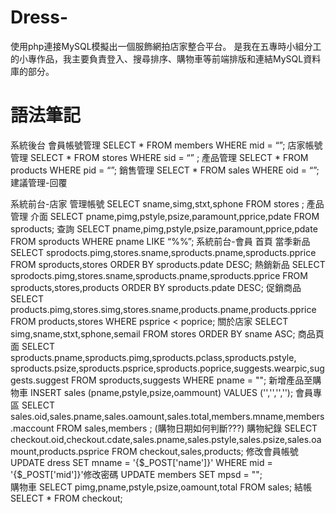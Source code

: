 # Dress-
使用php連接MySQL模擬出一個服飾網拍店家整合平台。
是我在五專時小組分工的小專作品，我主要負責登入、搜尋排序、購物車等前端排版和連結MySQL資料庫的部分。

# 語法筆記
系統後台
會員帳號管理
SELECT * FROM members WHERE mid = “”;
店家帳號管理
SELECT * FROM stores WHERE sid = “” ;
產品管理
SELECT * FROM products WHERE pid = “”;
銷售管理
SELECT * FROM sales WHERE oid = “”;
建議管理-回覆

系統前台-店家
管理帳號
SELECT sname,simg,stxt,sphone FROM stores ;
產品管理
介面
  SELECT pname,pimg,pstyle,psize,paramount,pprice,pdate FROM sproducts;
查詢
  SELECT pname,pimg,pstyle,psize,paramount,pprice,pdate FROM sproducts WHERE pname LIKE “%%”;
系統前台-會員
首頁
當季新品
SELECT sprodocts.pimg,stores.sname,sproducts.pname,sproducts.pprice FROM sproducts,stores ORDER BY sproducts.pdate DESC;
熱銷新品
SELECT sprodocts.pimg,stores.sname,sproducts.pname,sproducts.pprice FROM sproducts,stores,products ORDER BY sproducts.pdate DESC;
促銷商品
SELECT products.pimg,stores.simg,stores.sname,products.pname,products.pprice FROM products,stores WHERE psprice < poprice;
關於店家
	SELECT simg,sname,stxt,sphone,semail FROM stores ORDER BY sname ASC;
商品頁面
	SELECT sproducts.pname,sproducts.pimg,sproducts.pclass,sproducts.pstyle,
sproducts.psize,sproducts.psprice,sproducts.poprice,suggests.wearpic,suggests.suggest FROM sproducts,suggests WHERE pname = "";
新增產品至購物車
 		INSERT sales (pname,pstyle,psize,oammount) VALUES ('','','','');
會員專區
SELECT sales.oid,sales.pname,sales.oamount,sales.total,members.mname,members.maccount FROM sales,members ;
(購物日期如何判斷???)
購物紀錄
SELECT checkout.oid,checkout.cdate,sales.pname,sales.pstyle,sales.psize,sales.oamount,products.psprice FROM checkout,sales,products;
修改會員帳號
UPDATE dress SET mname =  '{$_POST['name']}' WHERE mid =  '{$_POST['mid']}'修改密碼
UPDATE members SET mpsd = "";    
購物車
SELECT pimg,pname,pstyle,psize,oamount,total FROM sales;
結帳
SELECT * FROM checkout;
